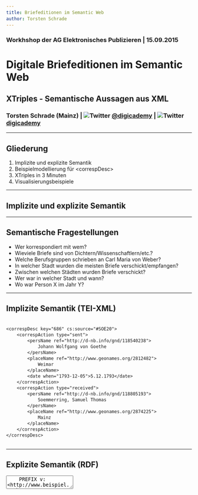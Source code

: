 ```yaml
---
title: Briefeditionen im Semantic Web
author: Torsten Schrade
---
```


### Workhshop der AG Elektronisches Publizieren | 15.09.2015
# Digitale Briefeditionen im Semantic Web
## XTriples - Semantische Aussagen aus XML
### __Torsten Schrade (Mainz) | <img src="https://upload.wikimedia.org/wikipedia/en/9/9f/Twitter_bird_logo_2012.svg" alt="Twitter" width="30" /> [@digicademy](https://twitter.com/digicademy "Die Digitale Akademie aut Twitter") |  <img src="https://upload.wikimedia.org/wikipedia/commons/9/91/Octicons-mark-github.svg" alt="Twitter" width="30" /> [digicademy](https://github.com/digicademy "Die Digitale Akademie aut GitHub")__

---

## Gliederung

1. Implizite und explizite Semantik
2. Beispielmodellierung für &lt;correspDesc&gt;
3. XTriples in 3 Minuten
4. Visualisierungsbeispiele

---

## Implizite und explizite Semantik

---

## Semantische Fragestellungen

* Wer korrespondiert mit wem?
* Wieviele Briefe sind von Dichtern/Wissenschaftlern/etc.?
* Welche Berufsgruppen schrieben an Carl Maria von Weber?
* In welcher Stadt wurden die meisten Briefe verschickt/empfangen?
* Zwischen welchen Städten wurden Briefe verschickt?
* Wer war in welcher Stadt und wann?
* Wo war Person X im Jahr Y?

---

## Implizite Semantik (TEI-XML)

<pre>
<code class="xml">
&lt;correspDesc key="686" cs:source="#SOE20"&gt;
	&lt;correspAction type="sent"&gt;
		&lt;persName ref="http://d-nb.info/gnd/118540238"&gt;
			Johann Wolfgang von Goethe
		&lt;/persName&gt;
		&lt;placeName ref="http://www.geonames.org/2812482"&gt;
			Weimar
		&lt;/placeName&gt;
		&lt;date when="1793-12-05"&gt;5.12.1793&lt;/date&gt;
	&lt;/correspAction&gt;
	&lt;correspAction type="received"&gt;
		&lt;persName ref="http://d-nb.info/gnd/118805193"&gt;
			Soemmerring, Samuel Thomas
		&lt;/persName&gt;
		&lt;placeName ref="http://www.geonames.org/2874225"&gt;
			Mainz
		&lt;/placeName&gt;
	&lt;/correspAction&gt;
&lt;/correspDesc&gt;
</code>
</pre>

---

## Explizite Semantik (RDF)

<form>
	<textarea class="code" name="code" id="code1">
	PREFIX v: &lt;http://www.beispiel.verben#&gt;

	Goethe 			v:ist				Person ;
					v:sendet			Brief .

	Brief			v:datiert			1793 ;
					v:gesendet_aus		Weimar .

	Weimar			v:ist				Stadt ;
					v:hat_Laengengrad	11.32 ;
					v:hat_Breitengrad	50.98 .

	Soemmering		v:ist				Person ;
					v:empfaengt			Brief .

	Brief			v:empfangen_in		Mainz .
	</textarea>
</form>

<script>
	var editor1 = CodeMirror.fromTextArea(document.getElementById("code1"), {
		mode: "application/sparql-query",
		matchBrackets: true
	});
</script>

---

## Beispielmodellierung

---

## Schritte zur Modellierung

<ol class="steps">
<li><a href="#/step-2/#step1" id="step1">1</a></li>
<li><a href="#/step-2/#step2" id="step2">2</a></li>
<li><a href="#/step-2/#step3" id="step3">3</a></li>
<li><a href="#/step-2/#step4" id="step4">4</a></li>
<li><a href="#/step-2/#step5" id="step5">5</a></li>
<li><a href="#/step-2/#step6" id="step6">6</a></li>
<li><a href="#/step-2/#step7" id="step7">7</a></li>
</ol>

<ul class="legend">
<li id="cs">correspSearch</li>
<li id="gnd">GND</li>
<li id="geonames">Geonames</li>
</ul>

<div id="model"></div>
<script src="js/model.js" type="text/javascript"></script>

---

## XTriples in 3 Minuten

---

## Website und Dokumentation

[http://xtriples.spatialhumanities.de](http://xtriples.spatialhumanities.de "Zur Website des Webservices")

![Screenshot](img/xtriples.png "Startseite von XTriples")

---

## Eckdaten

* Open Source (MIT License)
* Version 1.2 (Stable)
* Veröffentlicht auf GitHub <br/>(https://github.com/spatialhumanities/xtriples)
* Voll ausdokumentiert mit Beispielen <br/>(http://xtriples.spatialhumanities.de/documentation.html)
* eXist-db basierte App

---

## Funktionsweise

![Grafik zur Funktionsweise](img/structure.png "Funktionsweise des Webservice")

---

## Extraktion von Aussagemustern

<pre><code class="xml">
#### XML ####
&lt;correspAction type="sent"&gt;
	&lt;persName ref="http://d-nb.info/gnd/118540238"&gt;
		Johann Wolfgang von Goethe
	&lt;/persName&gt;
&lt;/correspAction&gt;

#### Aussagemuster ###
&lt;statement&gt;
	&lt;subject>//tei:correspAction[@type='sent']/tei:persName/@ref&lt;/subject>
	&lt;predicate prefix="rdf">type&lt;/predicate>
	&lt;object type="uri" prefix="cd">Sender&lt;/object>
&lt;/statement&gt;

#### Ergebnis ####
gndo:118540238 rdf:type cd:Sender .
</code></pre>

---

## Visualisierungsbeispiele

---

## Goethe: Wer schreibt wem? (SVG)

<svg xmlns:xlink="http://www.w3.org/1999/xlink" xmlns="http://www.w3.org/2000/svg" width="800pt" height="256pt" viewBox="0.00 0.00 914.00 256.00">
<g id="graph0" class="graph" transform="scale(1 1) rotate(0) translate(4 252)">
<title>d1e200</title>
<polygon style="fill:white;stroke:white;" points="-4,4 -4,-252 910,-252 910,4 -4,4"/>
<!-- http://d&#45;nb.info/gnd/118805193 -->
<g id="node1" class="node">
            <title>http://d-nb.info/gnd/118805193</title>
<a xlink:href="http://d-nb.info/gnd/118805193" xlink:title="foaf:Person:\nSoemmerring, Samuel Thomas">
<polygon style="fill:none;stroke:black;" points="210,-248 44,-248 44,-214 210,-214 210,-248"/>
<text text-anchor="middle" x="127" y="-235" style="font-family:Times New Roman;font-size:10.00px;fill:blue;">foaf:Person:</text>
<text text-anchor="middle" x="127" y="-222" style="font-family:Times New Roman;font-size:10.00px;fill:blue;">Soemmerring, Samuel Thomas</text>
</a>
</g>
<!-- http://d&#45;nb.info/gnd/118540238 -->
<g id="node3" class="node">
            <title>http://d-nb.info/gnd/118540238</title>
<a xlink:href="http://d-nb.info/gnd/118540238" xlink:title="foaf:Person:\nGoethe, Johann Wolfgang von, Johann Wolfgang von Goethe">
<polygon style="fill:none;stroke:black;" points="680,-172 382,-172 382,-138 680,-138 680,-172"/>
<text text-anchor="middle" x="531" y="-159" style="font-family:Times New Roman;font-size:10.00px;fill:blue;">foaf:Person:</text>
<text text-anchor="middle" x="531" y="-146" style="font-family:Times New Roman;font-size:10.00px;fill:blue;">Goethe, Johann Wolfgang von, Johann Wolfgang von Goethe</text>
</a>
</g>
<!-- http://d&#45;nb.info/gnd/118805193&#45;&gt;http://d&#45;nb.info/gnd/118540238 -->
<g id="edge2" class="edge">
            <title>http://d-nb.info/gnd/118805193-&gt;http://d-nb.info/gnd/118540238</title>
<path style="fill:none;stroke:blue;" d="M210,-228C258,-225 318,-220 371,-209 408,-201 448,-187 479,-176"/>
<polygon style="fill:blue;stroke:blue;" points="481.015,-178.964 489,-172 478.415,-172.464 481.015,-178.964"/>
<text text-anchor="middle" x="318" y="-226.5" style="font-family:Times New Roman;font-size:10.00px;">cd:sending</text>
</g>
<!-- http://d&#45;nb.info/gnd/118540238&#45;&gt;http://d&#45;nb.info/gnd/118805193 -->
<g id="edge12" class="edge">
            <title>http://d-nb.info/gnd/118540238-&gt;http://d-nb.info/gnd/118805193</title>
<path style="fill:none;stroke:blue;" d="M382,-172C343,-177 303,-184 265,-192 240,-197 214,-204 191,-211"/>
<polygon style="fill:blue;stroke:blue;" points="189.573,-207.774 181,-214 191.584,-214.479 189.573,-207.774"/>
<text text-anchor="middle" x="318" y="-195.5" style="font-family:Times New Roman;font-size:10.00px;">cd:sending</text>
</g>
<!-- http://d&#45;nb.info/gnd/122361261 -->
<g id="node8" class="node">
            <title>http://d-nb.info/gnd/122361261</title>
<a xlink:href="http://d-nb.info/gnd/122361261" xlink:title="foaf:Person:\nWeber, Genovefa">
<polygon style="fill:none;stroke:black;" points="905,-172 809,-172 809,-138 905,-138 905,-172"/>
<text text-anchor="middle" x="857" y="-159" style="font-family:Times New Roman;font-size:10.00px;fill:blue;">foaf:Person:</text>
<text text-anchor="middle" x="857" y="-146" style="font-family:Times New Roman;font-size:10.00px;fill:blue;">Weber, Genovefa</text>
</a>
</g>
<!-- http://d&#45;nb.info/gnd/118540238&#45;&gt;http://d&#45;nb.info/gnd/122361261 -->
<g id="edge10" class="edge">
            <title>http://d-nb.info/gnd/118540238-&gt;http://d-nb.info/gnd/122361261</title>
<path style="fill:none;stroke:blue;" d="M680,-155C722,-155 765,-155 798,-155"/>
<polygon style="fill:blue;stroke:blue;" points="798,-158.5 808,-155 798,-151.5 798,-158.5"/>
<text text-anchor="middle" x="744" y="-158.5" style="font-family:Times New Roman;font-size:10.00px;">cd:sending</text>
</g>
<!-- http://d&#45;nb.info/gnd/115363688 -->
<g id="node4" class="node">
            <title>http://d-nb.info/gnd/115363688</title>
<a xlink:href="http://d-nb.info/gnd/115363688" xlink:title="foaf:Person:\nLuise Augusta Herzogin von Sachsen-Weimar und\nEisenach">
<polygon style="fill:none;stroke:black;" points="253,-183.5 1,-183.5 1,-136.5 253,-136.5 253,-183.5"/>
<text text-anchor="middle" x="127" y="-170.5" style="font-family:Times New Roman;font-size:10.00px;fill:blue;">foaf:Person:</text>
<text text-anchor="middle" x="127" y="-157.5" style="font-family:Times New Roman;font-size:10.00px;fill:blue;">Luise Augusta Herzogin von Sachsen-Weimar und</text>
<text text-anchor="middle" x="127" y="-144.5" style="font-family:Times New Roman;font-size:10.00px;fill:blue;">Eisenach</text>
</a>
</g>
<!-- http://d&#45;nb.info/gnd/115363688&#45;&gt;http://d&#45;nb.info/gnd/118540238 -->
<g id="edge4" class="edge">
            <title>http://d-nb.info/gnd/115363688-&gt;http://d-nb.info/gnd/118540238</title>
<path style="fill:none;stroke:blue;" d="M254,-155C258,-155 261,-155 265,-155 300,-154 337,-154 372,-154"/>
<polygon style="fill:blue;stroke:blue;" points="372,-157.5 382,-154 372,-150.5 372,-157.5"/>
<text text-anchor="middle" x="318" y="-158.5" style="font-family:Times New Roman;font-size:10.00px;">cd:sending</text>
</g>
<!-- http://d&#45;nb.info/gnd/117158542 -->
<g id="node6" class="node">
            <title>http://d-nb.info/gnd/117158542</title>
<a xlink:href="http://d-nb.info/gnd/117158542" xlink:title="foaf:Person:\nWeber, Franz Anton">
<polygon style="fill:none;stroke:black;" points="181,-115 73,-115 73,-81 181,-81 181,-115"/>
<text text-anchor="middle" x="127" y="-102" style="font-family:Times New Roman;font-size:10.00px;fill:blue;">foaf:Person:</text>
<text text-anchor="middle" x="127" y="-89" style="font-family:Times New Roman;font-size:10.00px;fill:blue;">Weber, Franz Anton</text>
</a>
</g>
<!-- http://d&#45;nb.info/gnd/117158542&#45;&gt;http://d&#45;nb.info/gnd/118540238 -->
<g id="edge6" class="edge">
            <title>http://d-nb.info/gnd/117158542-&gt;http://d-nb.info/gnd/118540238</title>
<path style="fill:none;stroke:blue;" d="M181,-106C237,-114 326,-126 400,-137"/>
<polygon style="fill:blue;stroke:blue;" points="399.701,-140.488 410,-138 400.398,-133.522 399.701,-140.488"/>
<text text-anchor="middle" x="318" y="-133.5" style="font-family:Times New Roman;font-size:10.00px;">cd:sending</text>
</g>
<!-- http://d&#45;nb.info/gnd/118540246 -->
<g id="node9" class="node">
            <title>http://d-nb.info/gnd/118540246</title>
<a xlink:href="http://d-nb.info/gnd/118540246" xlink:title="foaf:Person:\nGoethe, Katharina Elisabeth">
<polygon style="fill:none;stroke:black;" points="202,-59 52,-59 52,-25 202,-25 202,-59"/>
<text text-anchor="middle" x="127" y="-46" style="font-family:Times New Roman;font-size:10.00px;fill:blue;">foaf:Person:</text>
<text text-anchor="middle" x="127" y="-33" style="font-family:Times New Roman;font-size:10.00px;fill:blue;">Goethe, Katharina Elisabeth</text>
</a>
</g>
<!-- http://d&#45;nb.info/gnd/118540246&#45;&gt;http://d&#45;nb.info/gnd/118540238 -->
<g id="edge8" class="edge">
            <title>http://d-nb.info/gnd/118540246-&gt;http://d-nb.info/gnd/118540238</title>
<path style="fill:none;stroke:blue;" d="M202,-58C219,-62 237,-66 254,-70 307,-82 320,-83 371,-99 407,-109 446,-123 477,-134"/>
<polygon style="fill:blue;stroke:blue;" points="476.415,-137.536 487,-138 479.015,-131.036 476.415,-137.536"/>
<text text-anchor="middle" x="318" y="-102.5" style="font-family:Times New Roman;font-size:10.00px;">cd:sending</text>
</g>
</g>
</svg>

[Visualisierung aufrufen](http://xtriples.spatialhumanities.de/extract.xql?configuration=http://xtriples.spatialhumanities.de/examples/dh/correspSearchPersons.xml&format=svg "Zur Visualisierung von Wer schreibt Wem")

---

## Goethe: Briefnetzwerk (SVG)

![Grafik zur Netzwerkvisualisierung](img/network.png "Visualisierung von Goethes Briefnetzwerk")

[Visualisierung aufrufen](http://xtriples.spatialhumanities.de/extract.xql?configuration=http://xtriples.spatialhumanities.de/examples/dh/correspSearchLetters.xml&format=svg "Zur Visualisierung von Goethes Briefnetzwerk")

---

## Goethe: Berufe

---

## Kartenvisualisierung

---

<pre><code class="xml">
Publikum		v:war			aufmerksam .
Referenten		v:danken		Publikum .
</code></pre>

---

## Abspann

Stuff used: